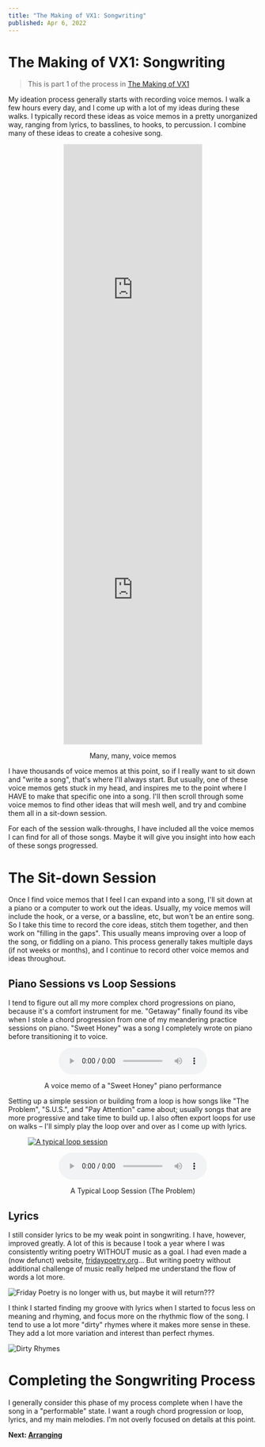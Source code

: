 ```yaml
---
title: "The Making of VX1: Songwriting"
published: Apr 6, 2022
---
```

# The Making of VX1: Songwriting

> This is part 1 of the process in [The Making of VX1](https://bpev.me/blog/vx1/)

My ideation process generally starts with recording voice memos. I walk a few hours every day, and I come up with a lot of my ideas during these walks. I typically record these ideas as voice memos in a pretty unorganized way, ranging from lyrics, to basslines, to hooks, to percussion. I combine many of these ideas to create a cohesive song.

<figure>
  <p align="center">
    <iframe src="https://video.bpev.me/blog/vx1-songwriting/voice-memos.mp4" width="280" height="605" frameborder="0" allowfullscreen></iframe>
    <iframe src="https://video.bpev.me/blog/vx1-songwriting/fired-up-voice-memo.mp4" width="280" height="605" frameborder="0" allowfullscreen></iframe>
  </p>
  <figcaption align="center">Many, many, voice memos</figure>
</figure>

I have thousands of voice memos at this point, so if I really want to sit down and "write a song", that's where I'll always start. But usually, one of these voice memos gets stuck in my head, and inspires me to the point where I HAVE to make that specific one into a song. I'll then scroll through some voice memos to find other ideas that will mesh well, and try and combine them all in a sit-down session.

For each of the session walk-throughs, I have included all the voice memos I can find for all of those songs. Maybe it will give you insight into how each of these songs progressed.

# The Sit-down Session

Once I find voice memos that I feel I can expand into a song, I'll sit down at a piano or a computer to work out the ideas. Usually, my voice memos will include the hook, or a verse, or a bassline, etc, but won't be an entire song. So I take this time to record the core ideas, stitch them together, and then work on "filling in the gaps". This usually means improving over a loop of the song, or fiddling on a piano. This process generally takes multiple days (if not weeks or months), and I continue to record other voice memos and ideas throughout.

## Piano Sessions vs Loop Sessions

I tend to figure out all my more complex chord progressions on piano, because it's a comfort instrument for me. "Getaway" finally found its vibe when I stole a chord progression from one of my meandering practice sessions on piano. "Sweet Honey" was a song I completely wrote on piano before transitioning it to voice.

<figure>
  <p align="center">
    <audio controls src="https://static.bpev.me/blog/vx1-songwriting/sweet-honey-piano.mp3">Sweet Honey - Piano Version</audio>
  </p>
  <figcaption align="center">A voice memo of a "Sweet Honey" piano performance</figcaption>
</figure>

Setting up a simple session or building from a loop is how songs like "The Problem", "S.U.S.", and "Pay Attention" came about; usually songs that are more progressive and take time to build up. I also often export loops for use on walks – I'll simply play the loop over and over as I come up with lyrics.

<figure>
<a href="https://static.bpev.me/blog/vx1-songwriting/the-problem-loop.png">
  <img alt="A typical loop session" src="https://static.bpev.me/blog/vx1-songwriting/the-problem-loop.png" />
</a>
<p align="center">
  <audio controls src="https://static.bpev.me/blog/vx1-songwriting/the-problem-loop.mp3">The Problem - Loop</audio>
</p>
<figcaption align="center">A Typical Loop Session (The Problem)</figcaption>
</figure>

## Lyrics

I still consider lyrics to be my weak point in songwriting. I have, however, improved greatly. A lot of this is because I took a year where I was consistently writing poetry WITHOUT music as a goal. I had even made a (now defunct) website, [fridaypoetry.org](https://fridaypoetry.org)... But writing poetry without additional challenge of music really helped me understand the flow of words a lot more.

![Friday Poetry is no longer with us, but maybe it will return???](https://static.bpev.me/blog/vx1-songwriting/friday-poetry.png)

I think I started finding my groove with lyrics when I started to focus less on meaning and rhyming, and focus more on the rhythmic flow of the song. I tend to use a lot more "dirty" rhymes where it makes more sense in these. They add a lot more variation and interest than perfect rhymes.

![Dirty Rhymes](https://static.bpev.me/blog/vx1-songwriting/rhyming.png)

# Completing the Songwriting Process

I generally consider this phase of my process complete when I have the song in a "performable" state. I want a rough chord progression or loop, lyrics, and my main melodies. I'm not overly focused on details at this point.

**Next: [Arranging](https://bpev.me/blog/vx1-arranging)**
